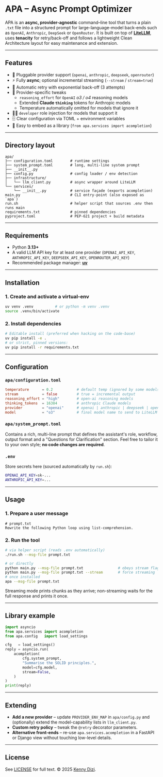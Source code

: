 # APA – Async Prompt Optimizer

APA is an **async, provider-agnostic** command–line tool that turns a plain
`.txt` file into a structured prompt for large-language-model back-ends such as
`OpenAI`, `Anthropic`, `DeepSeek` or `OpenRouter`.
It is built on top of **[LiteLLM](https://github.com/BerriAI/litellm)**, uses
**tenacity** for retry/back-off and follows a lightweight Clean Architecture
layout for easy maintenance and extension.

---

## Features

* 🔌  Pluggable provider support (`openai`, `anthropic`, `deepseek`, `openrouter`)
* ⚡  Fully **async**; optional incremental streaming (`--stream` / `stream=true`)
* 🔄  Automatic retry with exponential back-off (3 attempts)
* 🤔  Provider-specific tweaks
  * `reasoning_effort` for `OpenAI` *o3 / o4* reasoning models
  * Extended **Claude `thinking`** tokens for Anthropic models
  * Temperature automatically omitted for models that ignore it
* 🧑‍💻  `developer` role injection for models that support it
* 🗄️  Clear configuration via TOML + environment variables
* 🧪  Easy to embed as a library (`from apa.services import acompletion`)

---

## Directory layout

```bashs
apa/
├── configuration.toml        # runtime settings
├── system_prompt.toml        # long, multi-line system prompt
├── __init__.py
├── config.py                 # config loader / env detection
├── infrastructure/
│   └── llm_client.py         # async wrapper around LiteLLM
└── services/
    └── __init__.py           # service façade (exports acompletion)
main.py                       # CLI entry-point (also exposed as `apa`)
run.sh                        # helper script that sources .env then runs main
requirements.txt              # pinned dependencies
pyproject.toml                # PEP-621 project + build metadata
```

---

## Requirements

* Python **3.13+**
* A valid LLM API key for at least one provider
  (`OPENAI_API_KEY`, `ANTHROPIC_API_KEY`, `DEEPSEEK_API_KEY`, `OPENROUTER_API_KEY`)
* Recommended package manager: **[uv](https://github.com/astral-sh/uv)**

---

## Installation

### 1. Create and activate a virtual-env

```bash
uv venv .venv          # or python -m venv .venv
source .venv/bin/activate
```

### 2. Install dependencies

```bash
# Editable install (preferred when hacking on the code-base)
uv pip install -e .
# or strict, pinned versions:
uv pip install -r requirements.txt
```

---

## Configuration

### `apa/configuration.toml`

```toml
temperature      = 0.2           # default temp (ignored by some models)
stream           = false         # true = incremental output
reasoning_effort = "high"        # open-ai reasoning models
thinking_tokens  = 16384         # anthropic Claude models
provider         = "openai"      # openai | anthropic | deepseek | openrouter
model            = "o3"          # final model name to send to LiteLLM
```

### `apa/system_prompt.toml`

Contains a rich, multi-line prompt that defines the assistant's role,
workflow, output format and a "Questions for Clarification" section.
Feel free to tailor it to your own style; **no code changes are required**.

### `.env`

Store secrets here (sourced automatically by `run.sh`):

```bash
OPENAI_API_KEY=sk-...
ANTHROPIC_API_KEY=...
```

---

## Usage

### 1. Prepare a user message

```text
# prompt.txt
Rewrite the following Python loop using list-comprehension.
```

### 2. Run the tool

```bash
# via helper script (reads .env automatically)
./run.sh --msg-file prompt.txt

# or directly
python main.py --msg-file prompt.txt                # obeys stream flag in config
python main.py --msg-file prompt.txt --stream       # force streaming
# once installed
apa --msg-file prompt.txt
```

Streaming mode prints chunks as they arrive; non-streaming waits for the full
response and prints it once.

---

## Library example

```python
import asyncio
from apa.services import acompletion
from apa.config   import load_settings

cfg   = load_settings()
reply = asyncio.run(
    acompletion(
        cfg.system_prompt,
        "Summarise the SOLID principles.",
        model=cfg.model,
        stream=False,
    )
)
print(reply)
```

---

## Extending

* **Add a new provider** – update `PROVIDER_ENV_MAP` in `apa/config.py` and
  (optionally) extend the model-capability lists in `llm_client.py`.
* **Custom retry policy** – tweak the `@retry` decorator parameters.
* **Alternative front-ends** – re-use `apa.services.acompletion` in a FastAPI or
  Django view without touching low-level details.

---

## License

See [LICENSE](LICENSE) for full text. © 2025 [Kenny Dizi](https://github.com/KennyDizi).

